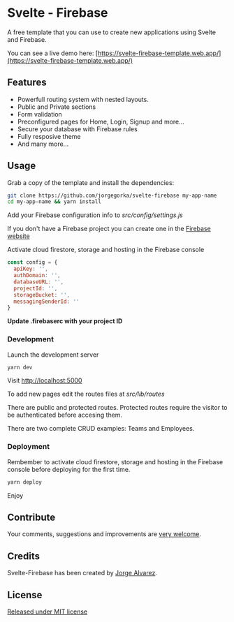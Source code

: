 # Svelte - Firebase

A free template that you can use to create new applications using Svelte and Firebase.

You can see a live demo here: [https://svelte-firebase-template.web.app/](https://svelte-firebase-template.web.app/)

## Features

- Powerfull routing system with nested layouts.
- Public and Private sections
- Form validation
- Preconfigured pages for Home, Login, Signup and more...
- Secure your database with Firebase rules
- Fully resposive theme
- And many more...

## Usage

Grab a copy of the template and install the dependencies:

```bash
git clone https://github.com/jorgegorka/svelte-firebase my-app-name
cd my-app-name && yarn install
```

Add your Firebase configuration info to
_src/config/settings.js_

If you don't have a Firebase project you can create one in the
[Firebase website](https://firebase.google.com/)

Activate cloud firestore, storage and hosting in the Firebase console

```javascript
const config = {
  apiKey: '',
  authDomain: '',
  databaseURL: '',
  projectId: '',
  storageBucket: '',
  messagingSenderId: ''
}
```

**Update .firebaserc with your project ID**

### Development

Launch the development server

```bash
yarn dev
```

Visit [http://localhost:5000](http://localhost:5000)

To add new pages edit the routes files at _src/lib/routes_

There are public and protected routes. Protected routes require the visitor to be authenticated before accesing them.

There are two complete CRUD examples: Teams and Employees.

### Deployment

Rembember to activate cloud firestore, storage and hosting in the Firebase console before deploying for the first time.

```bash
yarn deploy
```

Enjoy

## Contribute

Your comments, suggestions and improvements are [very welcome](https://github.com/jorgegorka/svelte-firebase/issues).

## Credits

Svelte-Firebase has been created by [Jorge Alvarez](https://www.alvareznavarro.es).

## License

[Released under MIT license](http://www.opensource.org/licenses/MIT)
